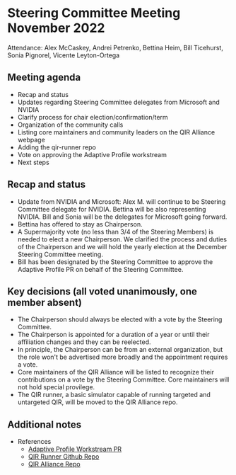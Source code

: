 # Steering Committee Meeting November 2022

Attendance: Alex McCaskey, Andrei Petrenko, Bettina Heim, Bill Ticehurst, Sonia
Pignorel, Vicente Leyton-Ortega

## Meeting agenda

- Recap and status
- Updates regarding Steering Committee delegates from Microsoft and NVIDIA
- Clarify process for chair election/confirmation/term
- Organization of the community calls
- Listing core maintainers and community leaders on the QIR Alliance webpage
- Adding the qir-runner repo
- Vote on approving the Adaptive Profile workstream
- Next steps

## Recap and status

- Update from NVIDIA and Microsoft: Alex M. will continue to be Steering
  Committee delegate for NVIDIA. Bettina will be also representing NVIDIA. Bill
  and Sonia will be the delegates for Microsoft going forward.
- Bettina has offered to stay as Chairperson.
- A Supermajority vote (no less than 3/4 of the Steering Members) is needed to
elect a new Chairperson. We clarified the process and duties of the Chairperson
and we will hold the yearly election at the December Steering Committee meeting.
- Bill has been designated by the Steering Committee to approve the Adaptive
  Profile PR on behalf of the Steering Committee.

## Key decisions (all voted unanimously, one member absent)

- The Chairperson should always be elected with a vote by the Steering
  Committee.
- The Chairperson is appointed for a duration of a year or until their
  affiliation changes and they can be reelected.
- In principle, the Chairperson can be from an external organization, but the
role won't be advertised more broadly and the appointment requires a vote.
- Core maintainers of the QIR Alliance will be listed to recognize their
  contributions on a vote by the Steering Committee. Core maintainers will not
  hold special provilege.
- The QIR runner, a basic simulator capable of running targeted and untargeted
  QIR, will be moved to the QIR Alliance repo.

## Additional notes

- References
  - [Adaptive Profile Workstream
    PR](https://github.com/qir-alliance/.github/pull/31)
  - [QIR Runner Github
    Repo](https://github.com/microsoft/qsharp-runtime/tree/main/src/Qir/Runtime/stdlib)
  - [QIR Alliance Repo](https://github.com/qir-alliance)
